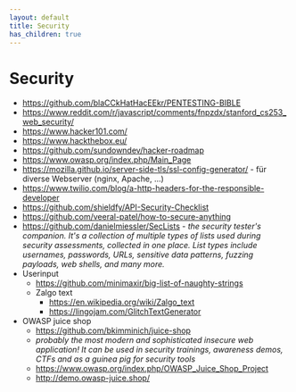 ```yaml
---
layout: default
title: Security
has_children: true
---
```


# Security
- <https://github.com/blaCCkHatHacEEkr/PENTESTING-BIBLE>
- <https://www.reddit.com/r/javascript/comments/fnpzdx/stanford_cs253_web_security/>
- <https://www.hacker101.com/>
- <https://www.hackthebox.eu/>
- <https://github.com/sundowndev/hacker-roadmap>
- <https://www.owasp.org/index.php/Main_Page>
- <https://mozilla.github.io/server-side-tls/ssl-config-generator/> - für diverse Webserver (nginx, Apache, ...)
- <https://www.twilio.com/blog/a-http-headers-for-the-responsible-developer>
- <https://github.com/shieldfy/API-Security-Checklist>
- <https://github.com/veeral-patel/how-to-secure-anything>
- <https://github.com/danielmiessler/SecLists> - *the security tester's companion. It's a collection of multiple types of lists used during security assessments, collected in one place. List types include usernames, passwords, URLs, sensitive data patterns, fuzzing payloads, web shells, and many more.*
- Userinput
    - <https://github.com/minimaxir/big-list-of-naughty-strings>
    - Zalgo text
        - <https://en.wikipedia.org/wiki/Zalgo_text>
        - <https://lingojam.com/GlitchTextGenerator>
- OWASP juice shop
    - <https://github.com/bkimminich/juice-shop>
    - *probably the most modern and sophisticated insecure web application! It can be used in security trainings, awareness demos, CTFs and as a guinea pig for security tools*
    - <https://www.owasp.org/index.php/OWASP_Juice_Shop_Project>
    - <http://demo.owasp-juice.shop/>
